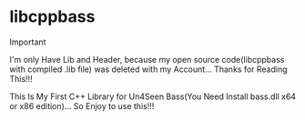 # libcppbass
> [!IMPORTANT]
> I'm only Have Lib and Header, because my open source code(libcppbass with compiled .lib file) was deleted with my Account... Thanks for Reading This!!!

This Is My First C++ Library for Un4Seen Bass(You Need Install bass.dll x64 or x86 edition)...  So Enjoy to use this!!!
